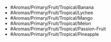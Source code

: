 - #Aromas/Primary/Fruit/Tropical/Banana
- #Aromas/Primary/Fruit/Tropical/Lychee
- #Aromas/Primary/Fruit/Tropical/Mango
- #Aromas/Primary/Fruit/Tropical/Melon
- #Aromas/Primary/Fruit/Tropical/Passion-Fruit
- #Aromas/Primary/Fruit/Tropical/Pineapple
